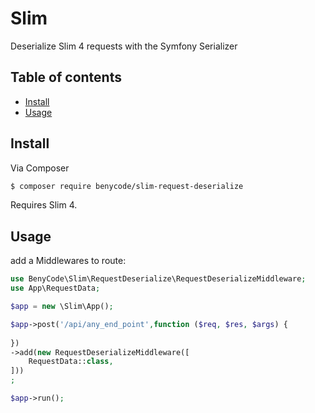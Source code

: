 # Slim

Deserialize Slim 4 requests with the Symfony Serializer

## Table of contents

- [Install](#install)
- [Usage](#usage)

## Install

Via Composer

``` bash
$ composer require benycode/slim-request-deserialize
```

Requires Slim 4.

## Usage

add a Middlewares to route:

```php
use BenyCode\Slim\RequestDeserialize\RequestDeserializeMiddleware;
use App\RequestData;

$app = new \Slim\App();

$app->post('/api/any_end_point',function ($req, $res, $args) {
 
})
->add(new RequestDeserializeMiddleware([
	RequestData::class,
]))	
;

$app->run();
```
